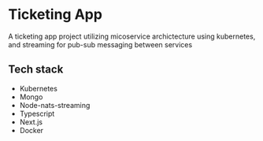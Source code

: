 # Ticketing App

A ticketing app project utilizing micoservice archictecture using kubernetes, and streaming for pub-sub messaging between services

## Tech stack

- Kubernetes
- Mongo
- Node-nats-streaming
- Typescript
- Next.js
- Docker
